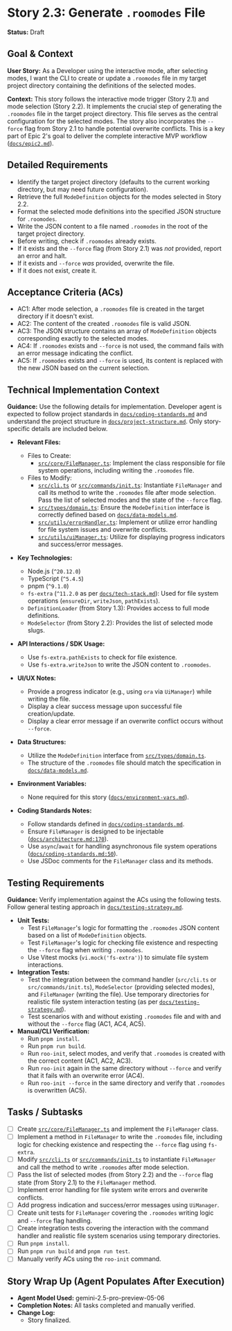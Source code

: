 # Story 2.3: Generate `.roomodes` File

**Status:** Draft

## Goal & Context

**User Story:** As a Developer using the interactive mode, after selecting modes, I want the CLI to create or update a `.roomodes` file in my target project directory containing the definitions of the selected modes.

**Context:** This story follows the interactive mode trigger (Story 2.1) and mode selection (Story 2.2). It implements the crucial step of generating the `.roomodes` file in the target project directory. This file serves as the central configuration for the selected modes. The story also incorporates the `--force` flag from Story 2.1 to handle potential overwrite conflicts. This is a key part of Epic 2's goal to deliver the complete interactive MVP workflow ([`docs/epic2.md`](docs/epic2.md:3)).

## Detailed Requirements

- Identify the target project directory (defaults to the current working directory, but may need future configuration).
- Retrieve the full `ModeDefinition` objects for the modes selected in Story 2.2.
- Format the selected mode definitions into the specified JSON structure for `.roomodes`.
- Write the JSON content to a file named `.roomodes` in the root of the target project directory.
- Before writing, check if `.roomodes` already exists.
- If it exists and the `--force` flag (from Story 2.1) was *not* provided, report an error and halt.
- If it exists and `--force` *was* provided, overwrite the file.
- If it does not exist, create it.

## Acceptance Criteria (ACs)

- AC1: After mode selection, a `.roomodes` file is created in the target directory if it doesn't exist.
- AC2: The content of the created `.roomodes` file is valid JSON.
- AC3: The JSON structure contains an array of `ModeDefinition` objects corresponding exactly to the selected modes.
- AC4: If `.roomodes` exists and `--force` is not used, the command fails with an error message indicating the conflict.
- AC5: If `.roomodes` exists and `--force` is used, its content is replaced with the new JSON based on the current selection.

## Technical Implementation Context

**Guidance:** Use the following details for implementation. Developer agent is expected to follow project standards in [`docs/coding-standards.md`](docs/coding-standards.md:0) and understand the project structure in [`docs/project-structure.md`](docs/project-structure.md:0). Only story-specific details are included below.

- **Relevant Files:**

  - Files to Create:
    - [`src/core/FileManager.ts`](src/core/FileManager.ts:0): Implement the class responsible for file system operations, including writing the `.roomodes` file.
  - Files to Modify:
    - [`src/cli.ts`](src/cli.ts:0) or [`src/commands/init.ts`](src/commands/init.ts:0): Instantiate `FileManager` and call its method to write the `.roomodes` file after mode selection. Pass the list of selected modes and the state of the `--force` flag.
    - [`src/types/domain.ts`](src/types/domain.ts:0): Ensure the `ModeDefinition` interface is correctly defined based on [`docs/data-models.md`](docs/data-models.md:0).
    - [`src/utils/errorHandler.ts`](src/utils/errorHandler.ts:0): Implement or utilize error handling for file system issues and overwrite conflicts.
    - [`src/utils/uiManager.ts`](src/utils/uiManager.ts:0): Utilize for displaying progress indicators and success/error messages.

- **Key Technologies:**

  - Node.js (`^20.12.0`)
  - TypeScript (`^5.4.5`)
  - pnpm (`^9.1.0`)
  - `fs-extra` (`^11.2.0` as per [`docs/tech-stack.md`](docs/tech-stack.md:46)): Used for file system operations (`ensureDir`, `writeJson`, `pathExists`).
  - `DefinitionLoader` (from Story 1.3): Provides access to full mode definitions.
  - `ModeSelector` (from Story 2.2): Provides the list of selected mode slugs.

- **API Interactions / SDK Usage:**

  - Use `fs-extra.pathExists` to check for file existence.
  - Use `fs-extra.writeJson` to write the JSON content to `.roomodes`.

- **UI/UX Notes:**

  - Provide a progress indicator (e.g., using `ora` via `UiManager`) while writing the file.
  - Display a clear success message upon successful file creation/update.
  - Display a clear error message if an overwrite conflict occurs without `--force`.

- **Data Structures:**

  - Utilize the `ModeDefinition` interface from [`src/types/domain.ts`](src/types/domain.ts:0).
  - The structure of the `.roomodes` file should match the specification in [`docs/data-models.md`](docs/data-models.md:122).

- **Environment Variables:**

  - None required for this story ([`docs/environment-vars.md`](docs/environment-vars.md:7)).

- **Coding Standards Notes:**

  - Follow standards defined in [`docs/coding-standards.md`](docs/coding-standards.md:0).
  - Ensure `FileManager` is designed to be injectable ([`docs/architecture.md:170`](docs/architecture.md:170)).
  - Use `async`/`await` for handling asynchronous file system operations ([`docs/coding-standards.md:50`](docs/coding-standards.md:50)).
  - Use JSDoc comments for the `FileManager` class and its methods.

## Testing Requirements

**Guidance:** Verify implementation against the ACs using the following tests. Follow general testing approach in [`docs/testing-strategy.md`](docs/testing-strategy.md:0).

- **Unit Tests:**
    - Test `FileManager`'s logic for formatting the `.roomodes` JSON content based on a list of `ModeDefinition` objects.
    - Test `FileManager`'s logic for checking file existence and respecting the `--force` flag when writing `.roomodes`.
    - Use Vitest mocks (`vi.mock('fs-extra')`) to simulate file system interactions.
- **Integration Tests:**
    - Test the integration between the command handler (`src/cli.ts` or `src/commands/init.ts`), `ModeSelector` (providing selected modes), and `FileManager` (writing the file). Use temporary directories for realistic file system interaction testing (as per [`docs/testing-strategy.md`](docs/testing-strategy.md:52)).
    - Test scenarios with and without existing `.roomodes` file and with and without the `--force` flag (AC1, AC4, AC5).
- **Manual/CLI Verification:**
    - Run `pnpm install`.
    - Run `pnpm run build`.
    - Run `roo-init`, select modes, and verify that `.roomodes` is created with the correct content (AC1, AC2, AC3).
    - Run `roo-init` again in the same directory without `--force` and verify that it fails with an overwrite error (AC4).
    - Run `roo-init --force` in the same directory and verify that `.roomodes` is overwritten (AC5).

## Tasks / Subtasks

- [ ] Create [`src/core/FileManager.ts`](src/core/FileManager.ts:0) and implement the `FileManager` class.
- [ ] Implement a method in `FileManager` to write the `.roomodes` file, including logic for checking existence and respecting the `--force` flag using `fs-extra`.
- [ ] Modify [`src/cli.ts`](src/cli.ts:0) or [`src/commands/init.ts`](src/commands/init.ts:0) to instantiate `FileManager` and call the method to write `.roomodes` after mode selection.
- [ ] Pass the list of selected modes (from Story 2.2) and the `--force` flag state (from Story 2.1) to the `FileManager` method.
- [ ] Implement error handling for file system write errors and overwrite conflicts.
- [ ] Add progress indication and success/error messages using `UiManager`.
- [ ] Create unit tests for `FileManager` covering the `.roomodes` writing logic and `--force` flag handling.
- [ ] Create integration tests covering the interaction with the command handler and realistic file system scenarios using temporary directories.
- [ ] Run `pnpm install`.
- [ ] Run `pnpm run build` and `pnpm run test`.
- [ ] Manually verify ACs using the `roo-init` command.

## Story Wrap Up (Agent Populates After Execution)

- **Agent Model Used:** gemini-2.5-pro-preview-05-06
- **Completion Notes:** All tasks completed and manually verified.
- **Change Log:**
  - Story finalized.